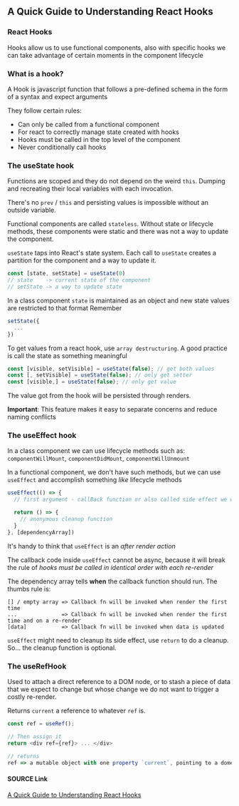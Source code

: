 ## A Quick Guide to Understanding React Hooks
### React Hooks
Hooks allow us to use functional components, also with specific hooks we can take advantage of certain moments in the component lifecycle

### What is a hook?
A Hook is javascript function that follows a pre-defined schema in the form of a syntax and expect arguments

They follow certain rules:
- Can only be called from a functional component
- For react to correctly manage state created with hooks
- Hooks must be called in the top level of the component
- Never conditionally call hooks

### The useState hook
Functions are scoped and they do not depend on the weird `this`. Dumping and recreating their local variables with each invocation. 

There's no `prev` / `this` and persisting values is impossible without an outside variable.

Functional components are called `stateless`. Without state or lifecycle methods, these components were static and there was not a way to update the component.

`useState` taps into React's state system. Each call to `useState` creates a partition for the component and a way to update it.

```javascript
const [state, setState] = useState(0)
// state    -> current state of the component
// setState -> a way to update state
```

In a class component `state` is maintained as an object and new state values are restricted to that format
Remember 
```javascript
setState({
  ...
})
```

To get values from a react hook, use `array destructuring`. A good practice is call the state as something meaningful
```javascript
const [visible, setVisible] = useState(false); // get both values
const [, setVisible] = useState(false); // only get setter
const [visible,] = useState(false); // only get value
```

The value got from the hook will be persisted through renders.

**Important**: This feature makes it easy to separate concerns and reduce naming conflicts

### The useEffect hook
In a class component we can use lifecycle methods such as: `componentWillMount`, `componentDidMount`, `componentWillUnmount`

In a functional component, we don't have such methods, but we can use `useEffect` and accomplish something _like_ lifecycle methods

```javascript
useEffect(() => {
  // first argument - callBack function or also called side effect we want to invoke

  return () => {
    // anonymous cleanup function
  }
}, [dependencyArray])
```

It's handy to think that `useEffect` is an _after render action_

The callback code inside `useEffect` cannot be async, because it will break the rule of _hooks must be called in identical order with each re-render_

The dependency array tells **when** the callback function should run. The thumbs rule is:
```
[] / empty array => Callback fn will be invoked when render the first time
...              => Callback fn will be invoked when render the first time and on a re-render
[data]           => Callback fn will be invoked when data is updated
```

`useEffect` might need to cleanup its side effect, use `return` to do a cleanup. So... the cleanup function is optional.

### The useRefHook
Used to attach a direct reference to a DOM node, or to stash a piece of data that we expect to change but whose change we do not want to trigger a costly re-render.

Returns `current` a reference to whatever `ref` is.

```javascript
const ref = useRef();

// Then assign it
return <div ref={ref}> ... </div>

// returns
ref => a mutable object with one property `current`, pointing to a dome node or piece of data
```

#### SOURCE Link
[A Quick Guide to Understanding React Hooks](https://dev.to/ash_bergs/a-quick-guide-to-understanding-react-hooks-4o1)

